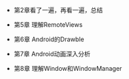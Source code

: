 - 第2章看了一遍，再看一遍，总结

- 第5章 理解RemoteViews

- 第6章 Android的Drawble

- 第7章 Android动画深入分析

- 第8章 理解Window和WindowManager

  